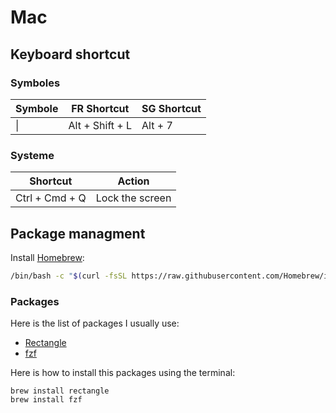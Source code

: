 # Mac

## Keyboard shortcut

### Symboles

Symbole | FR Shortcut     | SG Shortcut
------- | --------------- | ----------- 
\|      | Alt + Shift + L | Alt + 7
 
### Systeme

Shortcut      | Action
------------- | ------------- 
Ctrl + Cmd + Q| Lock the screen

## Package managment

Install [Homebrew](https://brew.sh/):

```bash
/bin/bash -c "$(curl -fsSL https://raw.githubusercontent.com/Homebrew/install/HEAD/install.sh)"
```

### Packages

Here is the list of packages I usually use:

- [Rectangle](https://github.com/rxhanson/Rectangle)
- [fzf](https://github.com/junegunn/fzf)

Here is how to install this packages using the terminal:

```
brew install rectangle
brew install fzf
```
